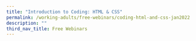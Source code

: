 ```yaml
---
title: "Introduction to Coding: HTML & CSS"
permalink: /working-adults/free-webinars/coding-html-and-css-jan2022
description: ""
third_nav_title: Free Webinars
---
```


